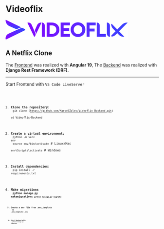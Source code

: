 # Videoflix
![Logo](Logo.svg)
## A Netflix Clone

The [Frontend](https://github.com/MarcelZalec/videoflix_frontend) was realized with **Angular 19**,
The [Backend](https://github.com/MarcelZalec/Videoflix_Backend) was realized with **Django Rest Framework (DRF)**.

-----

Start Frontend with
<code>VS Code LiveServer<code>

1. <b>Clone the repository:</b><br>
   <code>git clone (https://github.com/MarcelZalec/Videoflix_Backend.git)</code><br>
   <code>cd Videoflix-Backend</code><br><br>

2. <b>Create a virtual environment:</b><br>
   <code>python -m venv env</code><br>
   <code>source env/bin/activate</code>  # Linux/Mac<br>
   <code>env\\Scripts\\activate</code>  # Windows<br><br>

3. <b>Install dependencies:</b><br>
   <code>pip install -r requirements.txt</code><br><br>

4. <b>Make migrations<b><br>
    <code>python manage.py makemigrations<code>
    <code>python manage.py migrate<code>

5. <b>Create a env file from .env_template<b><br>
    <code>cp .env_template .env<code>

6. <b>Start Backend with<b><br>
    <code>python3 manage.py runserver<code>